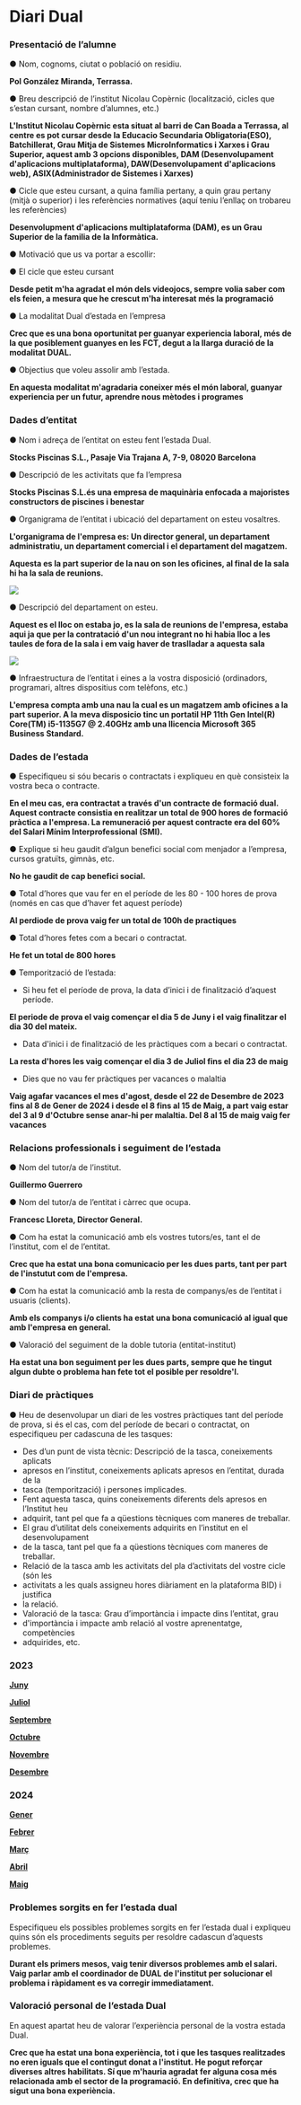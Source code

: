 # Diari Dual

### Presentació de l’alumne
● Nom, cognoms, ciutat o població on residiu.  

**Pol González Miranda, Terrassa.**

● Breu descripció de l’institut Nicolau Copèrnic (localització, cicles que s’estan cursant,
nombre d’alumnes, etc.)

**L'Institut Nicolau Copèrnic esta situat al barri de Can Boada a Terrassa, al centre es pot cursar desde la Educacio Secundaria Obligatoria(ESO), Batchillerat, Grau Mitja de Sistemes MicroInformatics i Xarxes i Grau Superior, aquest amb 3 opcions disponibles, DAM (Desenvolupament d'aplicacions multiplataforma), DAW(Desenvolupament d'aplicacions web), ASIX(Administrador de Sistemes i Xarxes)**

● Cicle que esteu cursant, a quina família pertany, a quin grau pertany (mitjà o
superior) i les referències normatives (aquí teniu l’enllaç on trobareu les
referències)

**Desenvolupment d'aplicacions multiplataforma (DAM), es un Grau Superior de la familia de la Informàtica.**

● Motivació que us va portar a escollir:

 ● El cicle que esteu cursant

 **Desde petit m'ha agradat el món dels videojocs, sempre volia saber com els feien, a mesura que he crescut m'ha interesat més la programació**

 ● La modalitat Dual d’estada en l’empresa

  **Crec que es una bona oportunitat per guanyar experiencia laboral, més de la que posiblement guanyes en les FCT, degut a la llarga duració de la modalitat DUAL.**

● Objectius que voleu assolir amb l’estada.

**En aquesta modalitat m'agradaria coneixer més el món laboral, guanyar experiencia per un futur, aprendre nous mètodes i programes**


### Dades d’entitat
● Nom i adreça de l’entitat on esteu fent l’estada Dual.

**Stocks Piscinas S.L., Pasaje Via Trajana A, 7-9, 08020 Barcelona**

● Descripció de les activitats que fa l’empresa

**Stocks Piscinas S.L.és una empresa de maquinària enfocada a majoristes constructors de piscines i benestar**

● Organigrama de l’entitat i ubicació del departament on esteu vosaltres.

**L'organigrama de l'empresa es: Un director general, un departament administratiu, un departament comercial i el departament del magatzem.**

**Aquesta es la part superior de la nau on son les oficines, al final de la sala hi ha la sala de reunions.**

![](https://i.gyazo.com/2cc6f19d45d2f6ad1eb08897664b616d.jpg)

● Descripció del departament on esteu.

**Aquest es el lloc on estaba jo, es la sala de reunions de l'empresa, estaba aqui ja que per la contratació d'un nou integrant no hi habia lloc a les taules de fora de la sala i em vaig haver de traslladar a aquesta sala**

![](https://i.gyazo.com/abc7d4c05c37ea60aa584d2dbbea3223.jpg)

● Infraestructura de l’entitat i eines a la vostra disposició (ordinadors, programari, altres
dispositius com telèfons, etc.)


**L'empresa compta amb una nau la cual es un magatzem amb oficines a la part superior. A la meva disposicio tinc un portatil HP 11th Gen Intel(R) Core(TM) i5-1135G7 @ 2.40GHz amb una llicencia Microsoft 365 Business Standard.**


### Dades de l’estada
● Especifiqueu si sóu becaris o contractats i expliqueu en què consisteix la vostra beca o
contracte.

**En el meu cas, era contractat a través d'un contracte de formació dual. Aquest contracte consistia en realitzar un total de 900 hores de formació pràctica a l'empresa. La remuneració per aquest contracte era del 60% del Salari Mínim Interprofessional (SMI).**

● Explique si heu gaudit d’algun benefici social com menjador a l’empresa, cursos
gratuïts, gimnàs, etc.

**No he gaudit de cap benefici social.**

● Total d’hores que vau fer en el període de les 80 - 100 hores de prova (només en cas
que d’haver fet aquest període)

**Al perdiode de prova vaig fer un total de 100h de practiques**

● Total d’hores fetes com a becari o contractat.

**He fet un total de 800 hores**

● Temporització de l’estada:
- 	 Si heu fet el període de prova, la data d’inici i de finalització d’aquest període.
  
  **El periode de prova el vaig començar el dia 5 de Juny i el vaig finalitzar el dia 30 del mateix.**

- 	 Data d'inici i de finalització de les pràctiques com a becari o contractat.
    
  **La resta d'hores les vaig començar el dia 3 de Juliol fins el dia 23 de maig**
  	 
- 	 Dies que no vau fer pràctiques per vacances o malaltia
   
  **Vaig agafar vacances el mes d'agost, desde el 22 de Desembre de 2023 fins al 8 de Gener de 2024 i desde el 8 fins al 15 de Maig, a part vaig estar del 3 al 9 d'Octubre sense anar-hi per malaltia. Del 8 al 15 de maig vaig fer vacances**


### Relacions professionals i seguiment de l’estada

● Nom del tutor/a de l’institut.

**Guillermo Guerrero**

● Nom del tutor/a de l’entitat i càrrec que ocupa.

**Francesc Lloreta, Director General.**

● Com ha estat la comunicació amb els vostres tutors/es, tant el de l’institut, com el de
l’entitat.

**Crec que ha estat una bona comunicacio per les dues parts, tant per part de l'instutut com de l'empresa.**

● Com ha estat la comunicació amb la resta de companys/es de l’entitat i usuaris
(clients).

**Amb els companys i/o clients ha estat una bona comunicació al igual que amb l'empresa en general.**

● Valoració del seguiment de la doble tutoria (entitat-institut)

**Ha estat una bon seguiment per les dues parts, sempre que he tingut algun dubte o problema han fete tot el posible per resoldre'l.**


### Diari de pràctiques
● Heu de desenvolupar un diari de les vostres pràctiques tant del període de prova, si és
el cas, com del període de becari o contractat, on especifiqueu per cadascuna de les
tasques:
-  Des d’un punt de vista tècnic: Descripció de la tasca, coneixements aplicats
- apresos en l’institut, coneixements aplicats apresos en l’entitat, durada de la
- tasca (temporització) i persones implicades.
-  Fent aquesta tasca, quins coneixements diferents dels apresos en l’Institut heu
- adquirit, tant pel que fa a qüestions tècniques com maneres de treballar.
-  El grau d’utilitat dels coneixements adquirits en l’institut en el desenvolupament
- de la tasca, tant pel que fa a qüestions tècniques com maneres de treballar.
-  Relació de la tasca amb les activitats del pla d’activitats del vostre cicle (són les
- activitats a les quals assigneu hores diàriament en la plataforma BID) i justifica
- la relació.
-  Valoració de la tasca: Grau d’importància i impacte dins l’entitat, grau
- d'importància i impacte amb relació al vostre aprenentatge, competències
- adquirides, etc.

### 2023                                                                           

**[Juny](https://github.com/pgonzaalez/DiariDual/blob/main/DiariMensual/Juny.md)**

**[Juliol](https://github.com/pgonzaalez/DiariDual/blob/main/DiariMensual/Juliol.md)**

**[Septembre](https://github.com/pgonzaalez/DiariDual/blob/main/DiariMensual/Septembre.md)**

**[Octubre](https://github.com/pgonzaalez/DiariDual/blob/main/DiariMensual/Octubre.md)**

**[Novembre](https://github.com/pgonzaalez/DiariDual/blob/main/DiariMensual/Novembre.md)**

**[Desembre](https://github.com/pgonzaalez/DiariDual/blob/main/DiariMensual/Desembre.md)**

 ### 2024

**[Gener](https://github.com/pgonzaalez/DiariDual/blob/main/DiariMensual/Gener.md)**

**[Febrer](https://github.com/pgonzaalez/DiariDual/blob/main/DiariMensual/Febrer.md)**

**[Març](https://github.com/pgonzaalez/DiariDual/blob/main/DiariMensual/Març.md)**

**[Abril](https://github.com/pgonzaalez/DiariDual/blob/main/DiariMensual/Abril.md)**

**[Maig](https://github.com/pgonzaalez/DiariDual/blob/main/DiariMensual/Maig.md)**






### Problemes sorgits en fer l’estada dual
Especifiqueu els possibles problemes sorgits en fer l’estada dual i expliqueu quins són els
procediments seguits per resoldre cadascun d’aquests problemes.

**Durant els primers mesos, vaig tenir diversos problemes amb el salari. Vaig parlar amb el coordinador de DUAL de l'institut per solucionar el problema i ràpidament es va corregir immediatament.**

### Valoració personal de l’estada Dual
En aquest apartat heu de valorar l’experiència personal de la vostra estada Dual.

**Crec que ha estat una bona experiència, tot i que les tasques realitzades no eren iguals que el contingut donat a l'institut. He pogut reforçar diverses altres habilitats. Sí que m'hauria agradat fer alguna cosa més relacionada amb el sector de la programació. En definitiva, crec que ha sigut una bona experiència.**


